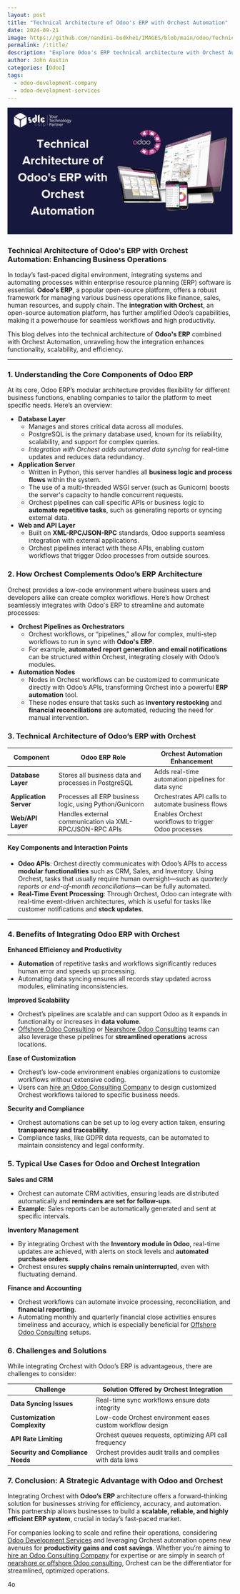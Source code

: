 ```yaml
---
layout: post
title: "Technical Architecture of Odoo's ERP with Orchest Automation"
date: 2024-09-21
image: https://github.com/nandini-bodkhe1/IMAGES/blob/main/odoo/Technical%20Architecture%20of%20Odoo's%20ERP%20with%20Orchest%20Automation.png?raw=true
permalink: /:title/
description: "Explore Odoo's ERP technical architecture with Orchest Automation. Learn how this setup boosts workflow and simplifies operations."
author: John Austin
categories: [Odoo]
tags:
  - odoo-development-company
  - odoo-development-services
---
```

![Odoo Development](https://github.com/nandini-bodkhe1/IMAGES/blob/main/odoo/Technical%20Architecture%20of%20Odoo's%20ERP%20with%20Orchest%20Automation.png?raw=true)

### **Technical Architecture of Odoo's ERP with Orchest Automation: Enhancing Business Operations**

In today’s fast-paced digital environment, integrating systems and automating processes within enterprise resource planning (ERP) software is essential. **Odoo's ERP**, a popular open-source platform, offers a robust framework for managing various business operations like finance, sales, human resources, and supply chain. The **integration with Orchest**, an open-source automation platform, has further amplified Odoo’s capabilities, making it a powerhouse for seamless workflows and high productivity.

This blog delves into the technical architecture of **Odoo's ERP** combined with Orchest Automation, unraveling how the integration enhances functionality, scalability, and efficiency.

---

### **1\. Understanding the Core Components of Odoo ERP**

At its core, Odoo ERP’s modular architecture provides flexibility for different business functions, enabling companies to tailor the platform to meet specific needs. Here’s an overview:

* **Database Layer**  
  * Manages and stores critical data across all modules.  
  * PostgreSQL is the primary database used, known for its reliability, scalability, and support for complex queries.  
  * *Integration with Orchest adds automated data syncing* for real-time updates and reduces data redundancy.  
* **Application Server**  
  * Written in Python, this server handles all **business logic and process flows** within the system.  
  * The use of a multi-threaded WSGI server (such as Gunicorn) boosts the server's capacity to handle concurrent requests.  
  * Orchest pipelines can call specific APIs or business logic to **automate repetitive tasks**, such as generating reports or syncing external data.  
* **Web and API Layer**  
  * Built on **XML-RPC/JSON-RPC** standards, Odoo supports seamless integration with external applications.  
  * Orchest pipelines interact with these APIs, enabling custom workflows that trigger Odoo processes from outside sources.

### **2\. How Orchest Complements Odoo’s ERP Architecture**

Orchest provides a low-code environment where business users and developers alike can create complex workflows. Here’s how Orchest seamlessly integrates with Odoo's ERP to streamline and automate processes:

* **Orchest Pipelines as Orchestrators**  
  * Orchest workflows, or “pipelines,” allow for complex, multi-step workflows to run in sync with **Odoo's ERP**.  
  * For example, **automated report generation and email notifications** can be structured within Orchest, integrating closely with Odoo’s modules.  
* **Automation Nodes**  
  * Nodes in Orchest workflows can be customized to communicate directly with Odoo’s APIs, transforming Orchest into a powerful **ERP automation** tool.  
  * These nodes ensure that tasks such as **inventory restocking** and **financial reconciliations** are automated, reducing the need for manual intervention.

### **3\. Technical Architecture of Odoo’s ERP with Orchest**

| Component | Odoo ERP Role | Orchest Automation Enhancement |
| ----- | ----- | ----- |
| **Database Layer** | Stores all business data and processes in PostgreSQL | Adds real-time automation pipelines for data sync |
| **Application Server** | Processes all ERP business logic, using Python/Gunicorn | Orchestrates API calls to automate business flows |
| **Web/API Layer** | Handles external communication via XML-RPC/JSON-RPC APIs | Enables Orchest workflows to trigger Odoo processes |

#### **Key Components and Interaction Points**

* **Odoo APIs**: Orchest directly communicates with Odoo’s APIs to access **modular functionalities** such as CRM, Sales, and Inventory. Using Orchest, tasks that usually require human oversight—such as *quarterly reports or end-of-month reconciliations*—can be fully automated.  
* **Real-Time Event Processing**: Through Orchest, Odoo can integrate with real-time event-driven architectures, which is useful for tasks like customer notifications and **stock updates**.

---

### **4\. Benefits of Integrating Odoo ERP with Orchest**

**Enhanced Efficiency and Productivity**

* **Automation** of repetitive tasks and workflows significantly reduces human error and speeds up processing.  
* Automating data syncing ensures all records stay updated across modules, eliminating inconsistencies.

**Improved Scalability**

* Orchest’s pipelines are scalable and can support Odoo as it expands in functionality or increases in **data volume**.  
* [Offshore Odoo Consulting](https://sdlccorp.com/services/odoo-services/odoo-consulting-services/) or [Nearshore Odoo Consulting](https://sdlccorp.com/services/odoo-services/odoo-consulting-services/) teams can also leverage these pipelines for **streamlined operations** across locations.

**Ease of Customization**

* Orchest’s low-code environment enables organizations to customize workflows without extensive coding.  
* Users can [hire an Odoo Consulting Company](https://sdlccorp.com/services/odoo-services/odoo-consulting-services/) to design customized Orchest workflows tailored to specific business needs.

**Security and Compliance**

* Orchest automations can be set up to log every action taken, ensuring **transparency and traceability**.  
* Compliance tasks, like GDPR data requests, can be automated to maintain consistency and legal conformity.

### **5\. Typical Use Cases for Odoo and Orchest Integration**

**Sales and CRM**

* Orchest can automate CRM activities, ensuring leads are distributed automatically and **reminders are set for follow-ups**.  
* **Example**: Sales reports can be automatically generated and sent at specific intervals.

**Inventory Management**

* By integrating Orchest with the **Inventory module in Odoo**, real-time updates are achieved, with alerts on stock levels and **automated purchase orders**.  
* Orchest ensures **supply chains remain uninterrupted**, even with fluctuating demand.

**Finance and Accounting**

* Orchest workflows can automate invoice processing, reconciliation, and **financial reporting**.  
* Automating monthly and quarterly financial close activities ensures timeliness and accuracy, which is especially beneficial for [Offshore Odoo Consulting](https://sdlccorp.com/services/odoo-services/odoo-consulting-services/) setups.

### **6\. Challenges and Solutions**

While integrating Orchest with Odoo’s ERP is advantageous, there are challenges to consider:

| Challenge | Solution Offered by Orchest Integration |
| ----- | ----- |
| **Data Syncing Issues** | Real-time sync workflows ensure data integrity |
| **Customization Complexity** | Low-code Orchest environment eases custom workflow design |
| **API Rate Limiting** | Orchest queues requests, optimizing API call frequency |
| **Security and Compliance Needs** | Orchest provides audit trails and complies with data laws |

### **7\. Conclusion: A Strategic Advantage with Odoo and Orchest**

Integrating Orchest with **Odoo’s ERP** architecture offers a forward-thinking solution for businesses striving for efficiency, accuracy, and automation. This partnership allows businesses to build a **scalable, reliable, and highly efficient ERP system**, crucial in today’s fast-paced market.

For companies looking to scale and refine their operations, considering [Odoo Development Services](https://sdlccorp.com/services/odoo-services/odoo-development-company/) and leveraging Orchest automation opens new avenues for **productivity gains and cost savings**. Whether you’re aiming to [hire an Odoo Consulting Company](https://sdlccorp.com/services/odoo-services/odoo-consulting-services/) for expertise or are simply in search of [nearshore or offshore Odoo consulting](https://sdlccorp.com/services/odoo-services/odoo-consulting-services/), Orchest can be the differentiator for streamlined, optimized operations.

4o  

